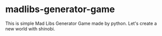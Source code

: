 # madlibs-generator-game
This is simple Mad Libs Generator Game made by python. Let's create a new world with shinobi.
